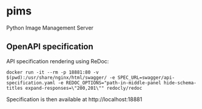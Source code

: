 # pims
Python Image Management Server

## OpenAPI specification

API specification rendering using ReDoc:

    docker run -it --rm -p 18881:80 -v $(pwd):/usr/share/nginx/html/swagger/ -e SPEC_URL=swagger/api-specification.yaml -e REDOC_OPTIONS="path-in-middle-panel hide-schema-titles expand-responses=\"200,201\"" redocly/redoc

Specification is then available at http://localhost:18881